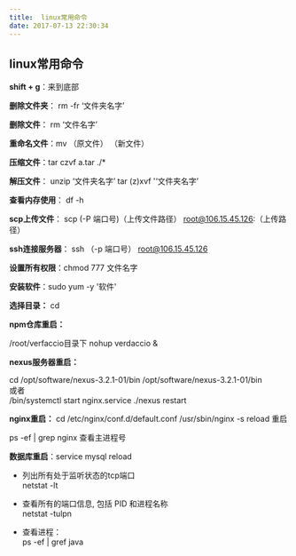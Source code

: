 ```yaml
---
title:  linux常用命令  
date: 2017-07-13 22:30:34
---
```

## linux常用命令  

**shift + g**：来到底部  

**删除文件夹**： rm -fr ‘文件夹名字’  

**删除文件**： rm ‘文件名字’ 

**重命名文件**：mv （原文件） （新文件）

**压缩文件**：tar czvf a.tar ./*

**解压文件**： unzip ‘文件夹名字’   tar (z)xvf '‘文件夹名字’


**查看内存使用**： df -h

**scp上传文件**：  scp (-P  端口号)（上传文件路径） root@106.15.45.126:（上传路径）

**ssh连接服务器**： ssh （-p 端口号） root@106.15.45.126

**设置所有权限**：chmod 777 文件名字


**安装软件**：sudo yum -y '软件'


**选择目录：** cd

**npm仓库重启：**

/root/verfaccio目录下
 nohup verdaccio &

**nexus服务器重启：**

cd /opt/software/nexus-3.2.1-01/bin
/opt/software/nexus-3.2.1-01/bin   
或者  
/bin/systemctl start nginx.service
./nexus restart

**nginx重启：**
cd /etc/nginx/conf.d/default.conf
/usr/sbin/nginx -s reload 重启

 ps -ef | grep nginx 查看主进程号

**数据库重启**：service  mysql  reload 

* 列出所有处于监听状态的tcp端口  
netstat -lt
* 查看所有的端口信息, 包括 PID 和进程名称  
netstat -tulpn

* 查看进程：  
ps -ef | gref java


  